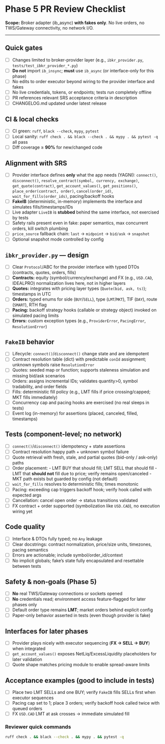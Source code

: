 # Phase 5 PR Review Checklist

**Scope:** Broker adapter (ib_async) **with fakes only**. No live orders, no TWS/Gateway connectivity, no network I/O.

---

## Quick gates
- [ ] Changes limited to broker-provider layer (e.g., `ibkr_provider.py`, `tests/test_ibkr_provider_*.py`)
- [ ] **Do not** import `ib_insync`; **must** use `ib_async` (or interface-only for this phase)
- [ ] No edits to order executor beyond wiring to the provider interface and fakes
- [ ] No live credentials, tokens, or endpoints; tests run completely offline
- [ ] PR references relevant SRS acceptance criteria in description
- [ ] CHANGELOG.md updated under latest release

## CI & local checks
- [ ] CI green: `ruff`, `black --check`, `mypy`, `pytest`
- [ ] Local sanity: `ruff check . && black --check . && mypy . && pytest -q` all pass
- [ ] Diff coverage ≥ **90%** for new/changed code

## Alignment with SRS
- [ ] Provider interface defines **only** what the app needs (YAGNI):      `connect()`, `disconnect()`, `resolve_contract(symbol, currency, exchange)`, `get_quote(contract)`,      `get_account_values()`, `get_positions()`, `place_order(contract, order)`, `cancel(order_id)`,      `wait_for_fills(order_ids)`, pacing/backoff hooks
- [ ] **FakeIB** (deterministic, in-memory) implements the interface and simulates fills/timestamps/IDs
- [ ] Live adapter `LiveIB` is **stubbed** behind the same interface, not exercised by tests
- [ ] Safety rails present even in fake: paper semantics, max concurrent orders, kill switch plumbing
- [ ] `price_source` fallback chain: `last` → `midpoint` → `bid/ask` → `snapshot`
- [ ] Optional snapshot mode controlled by config

## `ibkr_provider.py` — design
- [ ] Clear `Protocol`/ABC for the provider interface with typed DTOs (contracts, quotes, orders, fills)
- [ ] **Contracts:** equity (symbol/currency/exchange) and FX (e.g., `USD.CAD`, IDEALPRO)      normalization lives here, not in higher layers
- [ ] **Quotes:** integrates with pricing layer types (`Quote(bid, ask, ts)`); timestamps in UTC
- [ ] **Orders:** typed enums for side (`BUY`/`SELL`), type (`LMT`/`MKT`), TIF (`DAY`), route (`SMART`), RTH flag
- [ ] **Pacing:** backoff strategy hooks (callable or strategy object) invoked on simulated pacing limits
- [ ] **Errors:** custom exception types (e.g., `ProviderError`, `PacingError`, `ResolutionError`)

## `FakeIB` behavior
- [ ] Lifecycle: `connect()`/`disconnect()` change state and are idempotent
- [ ] Contract resolution table (dict) with predictable `conId` assignment; unknown symbols raise `ResolutionError`
- [ ] Quotes: seeded map or function; supports staleness simulation and missing bid/ask scenarios
- [ ] Orders: assigns incremental IDs; validates quantity>0, symbol tradability, and order fields
- [ ] Fills: deterministic fill policy (e.g., LMT fills if price crossing/capped; MKT fills immediately)
- [ ] Concurrency cap and pacing hooks are exercised (no real sleeps in tests)
- [ ] Event log (in-memory) for assertions (placed, canceled, filled, timestamps)

## Tests (component-level; no network)
- [ ] `connect()`/`disconnect()` idempotency + state assertions
- [ ] Contract resolution happy path + unknown symbol failure
- [ ] Quote retrieval with fresh, stale, and partial quotes (bid-only / ask-only) paths
- [ ] Order placement:      - LMT BUY that should fill; LMT SELL that should fill      - LMT that **should not** fill due to price; verify remains open/canceled      - MKT path exists but guarded by config (not default)
- [ ] `wait_for_fills` resolves to deterministic fills; times monotonic
- [ ] Pacing: exceeding cap triggers backoff hook; verify hook called with expected args
- [ ] Cancellation: cancel open order → status transitions validated
- [ ] FX contract + order supported (symbolization like `USD.CAD`), no execution wiring yet

## Code quality
- [ ] Interface & DTOs fully typed; no `Any` leakage
- [ ] Clear docstrings: contract normalization, price/size units, timezones, pacing semantics
- [ ] Errors are actionable; include symbol/order_id/context
- [ ] No implicit globals; fake’s state fully encapsulated and resettable between tests

## Safety & non-goals (Phase 5)
- [ ] **No** real TWS/Gateway connections or sockets opened
- [ ] **No** credentials read; environment access feature-flagged for later phases only
- [ ] Default order type remains **LMT**; market orders behind explicit config
- [ ] Paper-only behavior asserted in tests (even though provider is fake)

## Interfaces for later phases
- [ ] Provider plays nicely with executor sequencing (**FX → SELL → BUY**) when integrated
- [ ] `get_account_values()` exposes NetLiq/ExcessLiquidity placeholders for later validation
- [ ] Quote shape matches pricing module to enable spread-aware limits

## Acceptance examples (good to include in tests)
- [ ] Place two LMT SELLs and one BUY; verify `FakeIB` fills SELLs first when executor sequences
- [ ] Pacing cap set to 1; place 3 orders; verify backoff hook called twice with queued orders
- [ ] FX `USD.CAD` LMT at ask crosses → immediate simulated fill

### Reviewer quick commands
```bash
ruff check . && black --check . && mypy . && pytest -q
```
